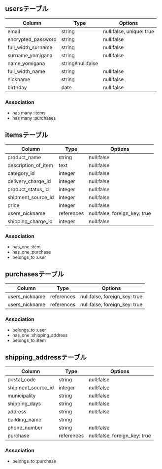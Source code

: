 ## usersテーブル

|Column                  |Type  |Options                 |
|------------------------|------|------------------------|
|email                   |string|null:false, unique: true|
|encrypted_password      |string|null:false              |
|full_width_surname      |string|null:false              |
|surname_yomigana        |string|null:false              |
|name_yomigana           |string¥null:false              |
|full_width_name         |string|null:false              |
|nickname                |string|null:false              |
|birthday                |date  |null:false              |

### Association

- has many :items
- has many :purchases

## itemsテーブル

|Column                 |Type      |Options                      |
|-----------------------|----------|-----------------------------|
|product_name           |string    |null:false                   |
|description_of_item    |text      |null:false                   |
|category_id            |integer   |null:false                   |
|delivery_charge_id     |integer   |null:false                   |
|product_status_id      |integer   |null:false                   |
|shipment_source_id     |integer   |null:false                   |
|price                  |integer   |null:false                   |
|users_nickname         |references|null:false, foreign_key: true|
|shipping_charge_id     |integer   |null:false                   |

### Association

- has_one :item
- has_one :purchase
- belongs_to :user

## purchasesテーブル

|Column                 |Type      |Options                      |
|-----------------------|----------|-----------------------------|
|users_nickname         |references|null:false, foreign_key: true|
|users_nickname         |references|null:false, foreign_key: true|
### Association

- belongs_to :user
- has_one :shipping_address
- belongs_to :item


## shipping_addressテーブル

|Column                 |Type      |Options                      |
|-----------------------|----------|-----------------------------|
|postal_code            |string    |null:false                   |
|shipment_source_id     |integer   |null:false                   |
|municipality           |string    |null:false                   |
|shipping_days          |string    |null:false                   |
|address                |string    |null:false                   |
|building_name          |string    |                             |
|phone_number           |string    |null:false                   |
|purchase               |references|null:false, foreign_key: true|


### Association

- belongs_to :purchase